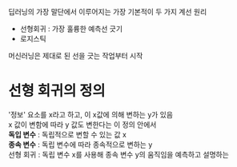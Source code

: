 딥러닝의 가장 말단에서 이루어지는 가장 기본적이 두 가지 계선 원리
- 선형회귀 : 가장 훌륭한 예측선 긋기
- 로지스틱 

머신러닝은 제대로 된 선을 긋는 작업부터 시작

# 선형 회귀의 정의

'정보' 요소를 x라고 하고, 이 x값에 의해 변하는 y가 있음  
x 값이 변함에 따라 y 값도 변한다는 이 정의 안에서  
**독입 변수**  : 독립적으로 변할 수 있는 값 x  
**종속 변수** : 독립 변수에 따라 종속적으로 변하는 y  
선형 회귀 : 독립 변수 x를 사용해 종속 변수 y의 움직임을 예측하고 설명하는 
